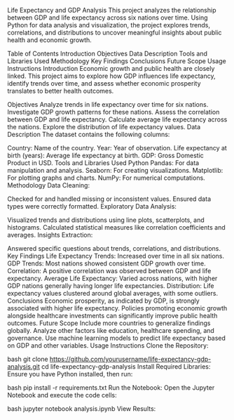 Life Expectancy and GDP Analysis
This project analyzes the relationship between GDP and life expectancy across six nations over time. Using Python for data analysis and visualization, the project explores trends, correlations, and distributions to uncover meaningful insights about public health and economic growth.

Table of Contents
Introduction
Objectives
Data Description
Tools and Libraries Used
Methodology
Key Findings
Conclusions
Future Scope
Usage Instructions
Introduction
Economic growth and public health are closely linked. This project aims to explore how GDP influences life expectancy, identify trends over time, and assess whether economic prosperity translates to better health outcomes.

Objectives
Analyze trends in life expectancy over time for six nations.
Investigate GDP growth patterns for these nations.
Assess the correlation between GDP and life expectancy.
Calculate average life expectancy across the nations.
Explore the distribution of life expectancy values.
Data Description
The dataset contains the following columns:

Country: Name of the country.
Year: Year of observation.
Life expectancy at birth (years): Average life expectancy at birth.
GDP: Gross Domestic Product in USD.
Tools and Libraries Used
Python
Pandas: For data manipulation and analysis.
Seaborn: For creating visualizations.
Matplotlib: For plotting graphs and charts.
NumPy: For numerical computations.
Methodology
Data Cleaning:

Checked for and handled missing or inconsistent values.
Ensured data types were correctly formatted.
Exploratory Data Analysis:

Visualized trends and distributions using line plots, scatterplots, and histograms.
Calculated statistical measures like correlation coefficients and averages.
Insights Extraction:

Answered specific questions about trends, correlations, and distributions.
Key Findings
Life Expectancy Trends:
Increased over time in all six nations.
GDP Trends:
Most nations showed consistent GDP growth over time.
Correlation:
A positive correlation was observed between GDP and life expectancy.
Average Life Expectancy:
Varied across nations, with higher GDP nations generally having longer life expectancies.
Distribution:
Life expectancy values clustered around global averages, with some outliers.
Conclusions
Economic prosperity, as indicated by GDP, is strongly associated with higher life expectancy.
Policies promoting economic growth alongside healthcare investments can significantly improve public health outcomes.
Future Scope
Include more countries to generalize findings globally.
Analyze other factors like education, healthcare spending, and governance.
Use machine learning models to predict life expectancy based on GDP and other variables.
Usage Instructions
Clone the Repository:


bash
git clone https://github.com/yourusername/life-expectancy-gdp-analysis.git
cd life-expectancy-gdp-analysis
Install Required Libraries: Ensure you have Python installed, then run:

bash
pip install -r requirements.txt
Run the Notebook: Open the Jupyter Notebook and execute the code cells:

bash
jupyter notebook analysis.ipynb
View Results:

